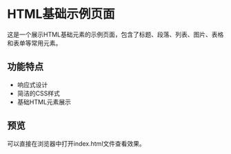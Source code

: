 # HTML基础示例页面

这是一个展示HTML基础元素的示例页面，包含了标题、段落、列表、图片、表格和表单等常用元素。

## 功能特点

- 响应式设计
- 简洁的CSS样式
- 基础HTML元素展示

## 预览

可以直接在浏览器中打开index.html文件查看效果。